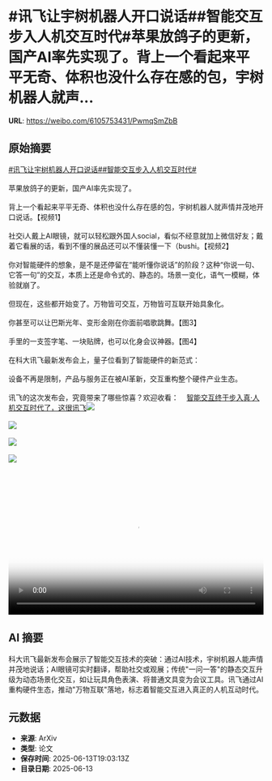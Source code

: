 # #讯飞让宇树机器人开口说话##智能交互步入人机交互时代#苹果放鸽子的更新，国产AI率先实现了。背上一个看起来平平无奇、体积也没什么存在感的包，宇树机器人就声...

**URL**: https://weibo.com/6105753431/PwmqSmZbB

## 原始摘要

<a href="https://m.weibo.cn/search?containerid=231522type%3D1%26t%3D10%26q%3D%23%E8%AE%AF%E9%A3%9E%E8%AE%A9%E5%AE%87%E6%A0%91%E6%9C%BA%E5%99%A8%E4%BA%BA%E5%BC%80%E5%8F%A3%E8%AF%B4%E8%AF%9D%23&amp;extparam=%23%E8%AE%AF%E9%A3%9E%E8%AE%A9%E5%AE%87%E6%A0%91%E6%9C%BA%E5%99%A8%E4%BA%BA%E5%BC%80%E5%8F%A3%E8%AF%B4%E8%AF%9D%23" data-hide=""><span class="surl-text">#讯飞让宇树机器人开口说话#</span></a><a href="https://m.weibo.cn/search?containerid=231522type%3D1%26t%3D10%26q%3D%23%E6%99%BA%E8%83%BD%E4%BA%A4%E4%BA%92%E6%AD%A5%E5%85%A5%E4%BA%BA%E6%9C%BA%E4%BA%A4%E4%BA%92%E6%97%B6%E4%BB%A3%23&amp;extparam=%23%E6%99%BA%E8%83%BD%E4%BA%A4%E4%BA%92%E6%AD%A5%E5%85%A5%E4%BA%BA%E6%9C%BA%E4%BA%A4%E4%BA%92%E6%97%B6%E4%BB%A3%23" data-hide=""><span class="surl-text">#智能交互步入人机交互时代#</span></a><br><br>苹果放鸽子的更新，国产AI率先实现了。<br><br>背上一个看起来平平无奇、体积也没什么存在感的包，宇树机器人就声情并茂地开口说话。【视频1】<br><br>社交i人戴上AI眼镜，就可以轻松跟外国人social，看似不经意就加上微信好友；戴着它看展的话，看到不懂的展品还可以不懂装懂一下（bushi。【视频2】<br><br>你对智能硬件的想象，是不是还停留在“能听懂你说话”的阶段？这种“你说一句、它答一句”的交互，本质上还是命令式的、静态的。场景一变化，语气一模糊，体验就崩了。<br><br>但现在，这些都开始变了。万物皆可交互，万物皆可互联开始具象化。<br><br>你甚至可以让巴斯光年、变形金刚在你面前唱歌跳舞。【图3】<br><br>手里的一支签字笔、一块贴牌，也可以化身会议神器。【图4】<br><br>在科大讯飞最新发布会上，量子位看到了智能硬件的新范式：<br><br>设备不再是限制，产品与服务正在被AI革新，交互重构整个硬件产业生态。<br><br>讯飞的这次发布会，究竟带来了哪些惊喜？欢迎收看：<a href="https://weibo.cn/sinaurl?u=https%3A%2F%2Fmp.weixin.qq.com%2Fs%2FAET1QTzrrbLX0WxY-vL8HA" data-hide=""><span class="url-icon"><img style="width: 1rem;height: 1rem" src="https://h5.sinaimg.cn/upload/2015/09/25/3/timeline_card_small_web_default.png" referrerpolicy="no-referrer"></span><span class="surl-text">智能交互终于步入真·人机交互时代了，这很讯飞</span></a><img style="" src="https://tvax2.sinaimg.cn/large/006Fd7o3ly1i2dtyftn5aj31gy0u0tah.jpg" referrerpolicy="no-referrer"><br><br><img style="" src="https://tvax2.sinaimg.cn/large/006Fd7o3ly1i2dtyeuogfj30zk0k0ac7.jpg" referrerpolicy="no-referrer"><br><br><img style="" src="https://tvax3.sinaimg.cn/large/006Fd7o3ly1i2dtvufdz1g30ns0d1e87.gif" referrerpolicy="no-referrer"><br><br><img style="" src="https://tvax2.sinaimg.cn/large/006Fd7o3ly1i2dtvu78qyj30uy0isds6.jpg" referrerpolicy="no-referrer"><br><br><br clear="both"><div style="clear: both"></div><video controls="controls" poster="https://tvax2.sinaimg.cn/orj480/006Fd7o3ly1i2dtyf8b5aj31gy0u0tah.jpg" style="width: 100%"><source src="https://f.video.weibocdn.com/o0/LzpDTWyulx08p0MeY6kM010412008Bcb0E010.mp4?label=mp4_720p&amp;template=1268x720.25.0&amp;ori=0&amp;ps=1CwnkDw1GXwCQx&amp;Expires=1749844935&amp;ssig=BpbNFR2j5K&amp;KID=unistore,video"><source src="https://f.video.weibocdn.com/o0/LjE5B2ZMlx08p0Me0ilO010412004axo0E010.mp4?label=mp4_hd&amp;template=844x480.25.0&amp;ori=0&amp;ps=1CwnkDw1GXwCQx&amp;Expires=1749844935&amp;ssig=fs6Du2xB6D&amp;KID=unistore,video"><source src="https://f.video.weibocdn.com/o0/qpaJrTXblx08p0MdN9E4010412002vpg0E010.mp4?label=mp4_ld&amp;template=632x360.25.0&amp;ori=0&amp;ps=1CwnkDw1GXwCQx&amp;Expires=1749844935&amp;ssig=MzqIZrSZFw&amp;KID=unistore,video"><p>视频无法显示，请前往<a href="https://video.weibo.com/show?fid=1034%3A5177126455017558" target="_blank" rel="noopener noreferrer">微博视频</a>观看。</p></video>

## AI 摘要

科大讯飞最新发布会展示了智能交互技术的突破：通过AI技术，宇树机器人能声情并茂地说话；AI眼镜可实时翻译，帮助社交或观展；传统"一问一答"的静态交互升级为动态场景化交互，如让玩具角色表演、将普通文具变为会议工具。讯飞通过AI重构硬件生态，推动"万物互联"落地，标志着智能交互进入真正的人机互动时代。

## 元数据

- **来源**: ArXiv
- **类型**: 论文
- **保存时间**: 2025-06-13T19:03:13Z
- **目录日期**: 2025-06-13
